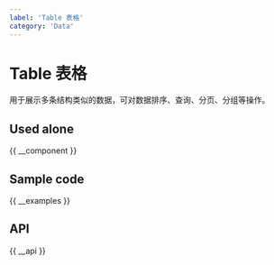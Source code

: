 ```yaml
---
label: 'Table 表格'
category: 'Data'
---
```


# Table 表格

用于展示多条结构类似的数据，可对数据排序、查询、分页、分组等操作。

## Used alone

{{ __component }}

## Sample code

{{ __examples }}

## API

{{ __api }}